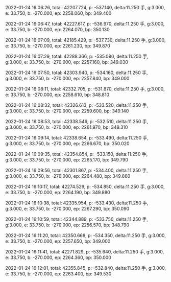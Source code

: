 2022-01-24 16:06:26, total: 42207.724, p: -537.140, delta:11.250 手, g:3.000, e: 33.750, b: -270.000, ep: 2258.060, bp: 349.400

2022-01-24 16:06:47, total: 42227.617, p: -536.970, delta:11.250 手, g:3.000, e: 33.750, b: -270.000, ep: 2264.070, bp: 350.130

2022-01-24 16:07:09, total: 42185.429, p: -537.730, delta:11.250 手, g:3.000, e: 33.750, b: -270.000, ep: 2261.230, bp: 349.870

2022-01-24 16:07:29, total: 42288.366, p: -535.080, delta:11.250 手, g:3.000, e: 33.750, b: -270.000, ep: 2257.160, bp: 349.030

2022-01-24 16:07:50, total: 42303.940, p: -534.160, delta:11.250 手, g:3.000, e: 33.750, b: -270.000, ep: 2257.840, bp: 349.000

2022-01-24 16:08:11, total: 42332.705, p: -531.870, delta:11.250 手, g:3.000, e: 33.750, b: -270.000, ep: 2258.610, bp: 348.810

2022-01-24 16:08:32, total: 42326.613, p: -533.520, delta:11.250 手, g:3.000, e: 33.750, b: -270.000, ep: 2259.600, bp: 349.140

2022-01-24 16:08:53, total: 42338.546, p: -532.510, delta:11.250 手, g:3.000, e: 33.750, b: -270.000, ep: 2261.970, bp: 349.310

2022-01-24 16:09:14, total: 42338.654, p: -533.490, delta:11.250 手, g:3.000, e: 33.750, b: -270.000, ep: 2266.670, bp: 350.020

2022-01-24 16:09:35, total: 42354.854, p: -533.150, delta:11.250 手, g:3.000, e: 33.750, b: -270.000, ep: 2265.170, bp: 349.790

2022-01-24 16:09:56, total: 42301.867, p: -534.400, delta:11.250 手, g:3.000, e: 33.750, b: -270.000, ep: 2264.480, bp: 349.860

2022-01-24 16:10:17, total: 42274.529, p: -534.850, delta:11.250 手, g:3.000, e: 33.750, b: -270.000, ep: 2264.190, bp: 349.880

2022-01-24 16:10:38, total: 42335.954, p: -533.430, delta:11.250 手, g:3.000, e: 33.750, b: -270.000, ep: 2267.290, bp: 350.090

2022-01-24 16:10:59, total: 42344.889, p: -533.750, delta:11.250 手, g:3.000, e: 33.750, b: -270.000, ep: 2256.570, bp: 348.790

2022-01-24 16:11:20, total: 42350.668, p: -534.350, delta:11.250 手, g:3.000, e: 33.750, b: -270.000, ep: 2257.650, bp: 349.000

2022-01-24 16:11:41, total: 42271.829, p: -535.640, delta:11.250 手, g:3.000, e: 33.750, b: -270.000, ep: 2264.360, bp: 350.000

2022-01-24 16:12:01, total: 42355.845, p: -532.840, delta:11.250 手, g:3.000, e: 33.750, b: -270.000, ep: 2263.400, bp: 349.530